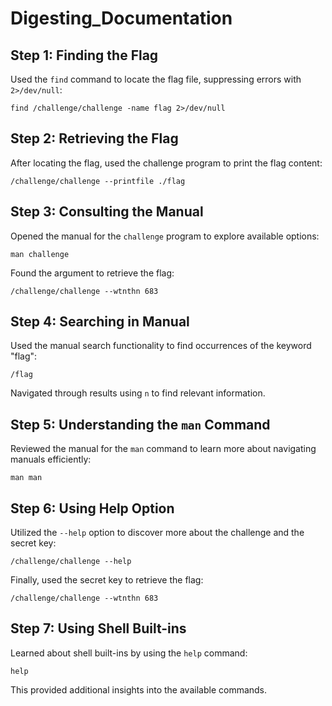 # Digesting_Documentation


## Step 1: Finding the Flag

Used the `find` command to locate the flag file, suppressing errors with `2>/dev/null`:

`find /challenge/challenge -name flag 2>/dev/null`

## Step 2: Retrieving the Flag

After locating the flag, used the challenge program to print the flag content:

`/challenge/challenge --printfile ./flag`

## Step 3: Consulting the Manual

Opened the manual for the `challenge` program to explore available options:

`man challenge`

Found the argument to retrieve the flag:

`/challenge/challenge --wtnthn 683`

## Step 4: Searching in Manual

Used the manual search functionality to find occurrences of the keyword "flag":

`/flag`

Navigated through results using `n` to find relevant information.

## Step 5: Understanding the `man` Command

Reviewed the manual for the `man` command to learn more about navigating manuals efficiently:

`man man`

## Step 6: Using Help Option

Utilized the `--help` option to discover more about the challenge and the secret key:

`/challenge/challenge --help`

Finally, used the secret key to retrieve the flag:

`/challenge/challenge --wtnthn 683`

## Step 7: Using Shell Built-ins

Learned about shell built-ins by using the `help` command:

`help`

This provided additional insights into the available commands.
